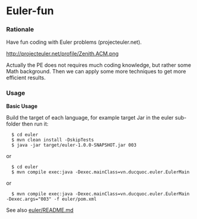 Euler-fun
==========


### Rationale

Have fun coding with Euler problems (projecteuler.net). 

http://projecteuler.net/profile/Zenith.ACM.png

Actually the PE does not requires much coding knowledge, but rather some Math background. Then we can apply some more techniques to get more efficient results.

### Usage

**Basic Usage**

Build the target of each language, for example target Jar in the euler sub-folder then run it:

```
  $ cd euler
  $ mvn clean install -DskipTests
  $ java -jar target/euler-1.0.0-SNAPSHOT.jar 003
```

or

```
  $ cd euler
  $ mvn compile exec:java -Dexec.mainClass=vn.ducquoc.euler.EulerMain
```

or 

```
  $ mvn compile exec:java -Dexec.mainClass=vn.ducquoc.euler.EulerMain -Dexec.args="003" -f euler/pom.xml
```

See also [euler/README.md](euler/README.md)
